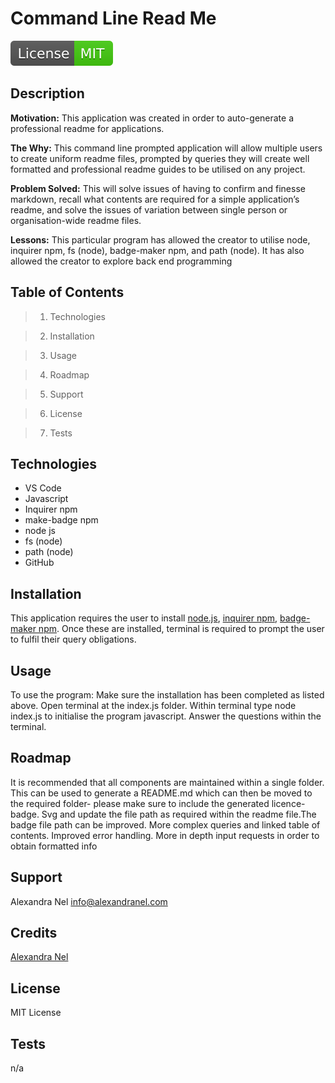 
# Command Line Read Me
![License Badge](./license-badge.svg)
        
## Description

**Motivation:** This application was created in order to auto-generate a professional readme for applications. 

**The Why:** This command line prompted application will allow multiple users to create uniform readme files, prompted by queries they will create well formatted and professional readme guides to be utilised on any project. 

**Problem Solved:** This will solve issues of having to confirm and finesse markdown, recall what contents are required for a simple application’s readme, and solve the issues of variation between single person or organisation-wide readme files. 

**Lessons:** This particular program has allowed the creator to utilise node, inquirer npm, fs (node), badge-maker npm, and path (node). It has also allowed the creator to explore back end programming 


## Table of Contents

> 1. Technologies 

> 2. Installation 

> 3. Usage 

> 4. Roadmap 

> 5. Support 

> 6. License 

> 7. Tests 

## Technologies

- VS Code
- Javascript
- Inquirer npm
- make-badge npm
- node js
- fs (node)
- path (node)
- GitHub

## Installation

This application requires the user to install [node.js](https://nodejs.org/), [inquirer npm](https://www.npmjs.com/package/inquirer), [badge-maker npm](https://www.npmjs.com/package/badge-maker). Once these are installed, terminal is required to prompt the user to fulfil their query obligations.

## Usage

To use the program: Make sure the installation has been completed as listed above. Open terminal at the index.js folder. Within terminal type node index.js to initialise the program javascript. Answer the questions within the terminal.

## Roadmap

It is recommended that all components are maintained within a single folder. This can be used to generate a README.md which can then be moved to the required folder- please make sure to include the generated licence-badge. Svg and update the file path as required within the readme file.The badge file path can be improved. More complex queries and linked table of contents. Improved error handling. More in depth input requests in order to obtain formatted info

## Support

Alexandra Nel info@alexandranel.com

## Credits

[Alexandra Nel](https://github.com/AlexandraNel)

## License
        
MIT License

## Tests
n/a

